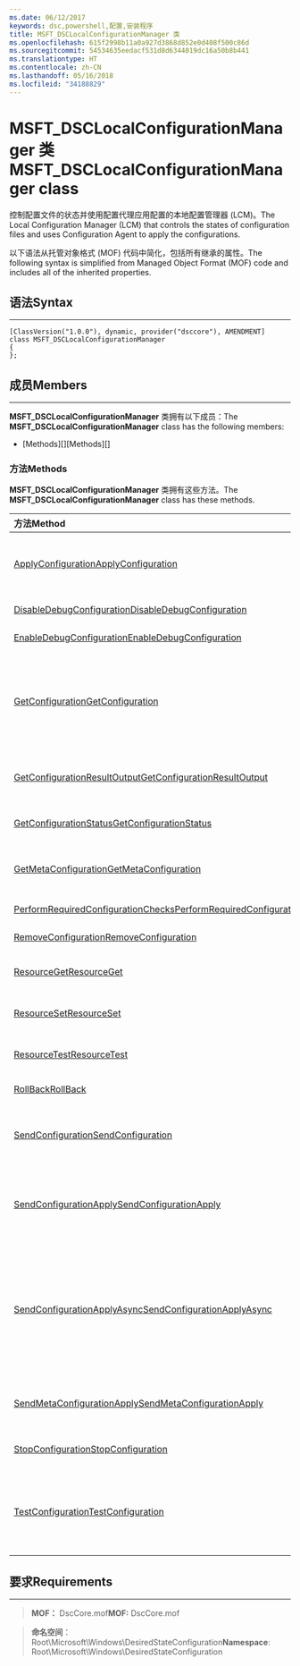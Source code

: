 ```yaml
---
ms.date: 06/12/2017
keywords: dsc,powershell,配置,安装程序
title: MSFT_DSCLocalConfigurationManager 类
ms.openlocfilehash: 615f2998b11a0a927d3868d852e0d408f500c86d
ms.sourcegitcommit: 54534635eedacf531d8d6344019dc16a50b8b441
ms.translationtype: HT
ms.contentlocale: zh-CN
ms.lasthandoff: 05/16/2018
ms.locfileid: "34188829"
---
```

# <a name="msftdsclocalconfigurationmanager-class"></a><span data-ttu-id="ae379-103">MSFT_DSCLocalConfigurationManager 类</span><span class="sxs-lookup"><span data-stu-id="ae379-103">MSFT_DSCLocalConfigurationManager class</span></span>

<span data-ttu-id="ae379-104">控制配置文件的状态并使用配置代理应用配置的本地配置管理器 (LCM)。</span><span class="sxs-lookup"><span data-stu-id="ae379-104">The Local Configuration Manager (LCM) that controls the states of configuration files and uses Configuration Agent to apply the configurations.</span></span>

<span data-ttu-id="ae379-105">以下语法从托管对象格式 (MOF) 代码中简化，包括所有继承的属性。</span><span class="sxs-lookup"><span data-stu-id="ae379-105">The following syntax is simplified from Managed Object Format (MOF) code and includes all of the inherited properties.</span></span>

## <a name="syntax"></a><span data-ttu-id="ae379-106">语法</span><span class="sxs-lookup"><span data-stu-id="ae379-106">Syntax</span></span>
------

``` syntax
[ClassVersion("1.0.0"), dynamic, provider("dsccore"), AMENDMENT]
class MSFT_DSCLocalConfigurationManager
{
};
```

## <a name="members"></a><span data-ttu-id="ae379-107">成员</span><span class="sxs-lookup"><span data-stu-id="ae379-107">Members</span></span>
-------

<span data-ttu-id="ae379-108">**MSFT_DSCLocalConfigurationManager** 类拥有以下成员：</span><span class="sxs-lookup"><span data-stu-id="ae379-108">The **MSFT_DSCLocalConfigurationManager** class has the following members:</span></span>

-   <span data-ttu-id="ae379-109">[Methods][]</span><span class="sxs-lookup"><span data-stu-id="ae379-109">[Methods][]</span></span>

### <a name="methods"></a><span data-ttu-id="ae379-110">方法</span><span class="sxs-lookup"><span data-stu-id="ae379-110">Methods</span></span>

<span data-ttu-id="ae379-111">**MSFT_DSCLocalConfigurationManager** 类拥有这些方法。</span><span class="sxs-lookup"><span data-stu-id="ae379-111">The **MSFT_DSCLocalConfigurationManager** class has these methods.</span></span>

|<span data-ttu-id="ae379-112">方法</span><span class="sxs-lookup"><span data-stu-id="ae379-112">Method</span></span> |<span data-ttu-id="ae379-113">说明</span><span class="sxs-lookup"><span data-stu-id="ae379-113">Description</span></span> |
|:--- |:---|
| [<span data-ttu-id="ae379-114">ApplyConfiguration</span><span class="sxs-lookup"><span data-stu-id="ae379-114">ApplyConfiguration</span></span>](msft-dsclocalconfigurationmanager-applyconfiguration.md)| <span data-ttu-id="ae379-115">使用配置代理应用处于挂起状态的配置。</span><span class="sxs-lookup"><span data-stu-id="ae379-115">Uses the Configuration Agent to apply the configuration that is pending.</span></span>|
| [<span data-ttu-id="ae379-116">DisableDebugConfiguration</span><span class="sxs-lookup"><span data-stu-id="ae379-116">DisableDebugConfiguration</span></span>](msft-dsclocalconfigurationmanager-disabledebugconfiguration.md)| <span data-ttu-id="ae379-117">禁用 DSC 资源调试。</span><span class="sxs-lookup"><span data-stu-id="ae379-117">Disables DSC resource debugging.</span></span>|
| [<span data-ttu-id="ae379-118">EnableDebugConfiguration</span><span class="sxs-lookup"><span data-stu-id="ae379-118">EnableDebugConfiguration</span></span>](msft-dsclocalconfigurationmanager-enabledebugconfiguration.md)| <span data-ttu-id="ae379-119">启用 DSC 资源调试。</span><span class="sxs-lookup"><span data-stu-id="ae379-119">Enables DSC resource debugging.</span></span>|
| [<span data-ttu-id="ae379-120">GetConfiguration</span><span class="sxs-lookup"><span data-stu-id="ae379-120">GetConfiguration</span></span>](msft-dsclocalconfigurationmanager-getconfiguration.md)| <span data-ttu-id="ae379-121">将配置文档发送到托管节点，并使用配置代理的 **Get** 方法以应用配置。</span><span class="sxs-lookup"><span data-stu-id="ae379-121">Sends the configuration document to the managed node and uses the **Get** method of the Configuration Agent to apply the configuration.</span></span>|
| [<span data-ttu-id="ae379-122">GetConfigurationResultOutput</span><span class="sxs-lookup"><span data-stu-id="ae379-122">GetConfigurationResultOutput</span></span>](msft-dsclocalconfigurationmanager-getconfigurationresultoutput.md)| <span data-ttu-id="ae379-123">获取与特定作业相关的配置代理输出。</span><span class="sxs-lookup"><span data-stu-id="ae379-123">Gets the Configuration Agent output relating to a specific job.</span></span>|
| [<span data-ttu-id="ae379-124">GetConfigurationStatus</span><span class="sxs-lookup"><span data-stu-id="ae379-124">GetConfigurationStatus</span></span>](msft-dsclocalconfigurationmanager-getconfigurationstatus.md)| <span data-ttu-id="ae379-125">获取配置状态历史记录。</span><span class="sxs-lookup"><span data-stu-id="ae379-125">Get the configuration status history.</span></span>|
| [<span data-ttu-id="ae379-126">GetMetaConfiguration</span><span class="sxs-lookup"><span data-stu-id="ae379-126">GetMetaConfiguration</span></span>](msft-dsclocalconfigurationmanager-getmetaconfiguration.md)| <span data-ttu-id="ae379-127">获取用于控制配置代理的 LCM 设置。</span><span class="sxs-lookup"><span data-stu-id="ae379-127">Gets the LCM settings that are used to control Configuration Agent.</span></span>|
| [<span data-ttu-id="ae379-128">PerformRequiredConfigurationChecks</span><span class="sxs-lookup"><span data-stu-id="ae379-128">PerformRequiredConfigurationChecks</span></span>](msft-dsclocalconfigurationmanager-performrequiredconfigurationchecks.md)| <span data-ttu-id="ae379-129">启动一致性检查。</span><span class="sxs-lookup"><span data-stu-id="ae379-129">Starts the consistency check.</span></span>|
| [<span data-ttu-id="ae379-130">RemoveConfiguration</span><span class="sxs-lookup"><span data-stu-id="ae379-130">RemoveConfiguration</span></span>](msft-dsclocalconfigurationmanager-removeconfiguration.md)| <span data-ttu-id="ae379-131">删除配置文件。</span><span class="sxs-lookup"><span data-stu-id="ae379-131">Removes the configuration files.</span></span>|
| [<span data-ttu-id="ae379-132">ResourceGet</span><span class="sxs-lookup"><span data-stu-id="ae379-132">ResourceGet</span></span>](msft-dsclocalconfigurationmanager-resourceget.md)| <span data-ttu-id="ae379-133">直接调用 DSC 资源的 **Get** 方法。</span><span class="sxs-lookup"><span data-stu-id="ae379-133">Directly calls the **Get** method of a DSC resource.</span></span>|
| [<span data-ttu-id="ae379-134">ResourceSet</span><span class="sxs-lookup"><span data-stu-id="ae379-134">ResourceSet</span></span>](msft-dsclocalconfigurationmanager-resourceset.md)| <span data-ttu-id="ae379-135">直接调用 DSC 资源的 **Set** 方法。</span><span class="sxs-lookup"><span data-stu-id="ae379-135">Directly calls the **Set** method of a DSC resource.</span></span>|
| [<span data-ttu-id="ae379-136">ResourceTest</span><span class="sxs-lookup"><span data-stu-id="ae379-136">ResourceTest</span></span>](msft-dsclocalconfigurationmanager-resourcetest.md)| <span data-ttu-id="ae379-137">直接调用 DSC 资源的 **Test** 方法。</span><span class="sxs-lookup"><span data-stu-id="ae379-137">Directly calls the **Test** method of a DSC resource.</span></span>|
| [<span data-ttu-id="ae379-138">RollBack</span><span class="sxs-lookup"><span data-stu-id="ae379-138">RollBack</span></span>](msft-dsclocalconfigurationmanager-rollback.md)| <span data-ttu-id="ae379-139">回滚到以前的配置。</span><span class="sxs-lookup"><span data-stu-id="ae379-139">Rolls back to a previous configuration.</span></span>|
| [<span data-ttu-id="ae379-140">SendConfiguration</span><span class="sxs-lookup"><span data-stu-id="ae379-140">SendConfiguration</span></span>](msft-dsclocalconfigurationmanager-sendconfiguration.md)| <span data-ttu-id="ae379-141">将配置文档发送到托管节点并将其保存为挂起的更改。</span><span class="sxs-lookup"><span data-stu-id="ae379-141">Sends the configuration document to the managed node and saves it as a pending change.</span></span>|
| [<span data-ttu-id="ae379-142">SendConfigurationApply</span><span class="sxs-lookup"><span data-stu-id="ae379-142">SendConfigurationApply</span></span>](msft-dsclocalconfigurationmanager-sendconfigurationapply.md)| <span data-ttu-id="ae379-143">将配置文档发送到托管节点，并使用配置代理应用配置。</span><span class="sxs-lookup"><span data-stu-id="ae379-143">Sends the configuration document to the managed node and uses the Configuration Agent to apply the configuration.</span></span>|
| [<span data-ttu-id="ae379-144">SendConfigurationApplyAsync</span><span class="sxs-lookup"><span data-stu-id="ae379-144">SendConfigurationApplyAsync</span></span>](msft-dsclocalconfigurationmanager-sendconfigurationapplyasync.md)| <span data-ttu-id="ae379-145">将配置文档发送到托管节点，并开始使用配置代理应用配置。</span><span class="sxs-lookup"><span data-stu-id="ae379-145">Send the configuration document to the managed node and start using the Configuration Agent to apply the configuration.</span></span> <span data-ttu-id="ae379-146">使用 GetConfigurationResultOutput 检索结果输出。</span><span class="sxs-lookup"><span data-stu-id="ae379-146">Use GetConfigurationResultOutput to retrieve result output.</span></span>|
| [<span data-ttu-id="ae379-147">SendMetaConfigurationApply</span><span class="sxs-lookup"><span data-stu-id="ae379-147">SendMetaConfigurationApply</span></span>](msft-dsclocalconfigurationmanager-sendmetaconfigurationapply.md)| <span data-ttu-id="ae379-148">设置用于控制配置代理的 LCM 设置。</span><span class="sxs-lookup"><span data-stu-id="ae379-148">Sets the LCM settings that are used to control the Configuration Agent.</span></span>|
| [<span data-ttu-id="ae379-149">StopConfiguration</span><span class="sxs-lookup"><span data-stu-id="ae379-149">StopConfiguration</span></span>](msft-dsclocalconfigurationmanager-stopconfiguration.md)| <span data-ttu-id="ae379-150">停止正在进行的配置。</span><span class="sxs-lookup"><span data-stu-id="ae379-150">Stops the configuration that is in progress.</span></span>|
| [<span data-ttu-id="ae379-151">TestConfiguration</span><span class="sxs-lookup"><span data-stu-id="ae379-151">TestConfiguration</span></span>](msft-dsclocalconfigurationmanager-testconfiguration.md)| <span data-ttu-id="ae379-152">将配置文档发送到托管节点并针对该文档验证当前配置。</span><span class="sxs-lookup"><span data-stu-id="ae379-152">Sends the configuration document to the managed node and verifies the current configuration against the document.</span></span>|





## <a name="requirements"></a><span data-ttu-id="ae379-153">要求</span><span class="sxs-lookup"><span data-stu-id="ae379-153">Requirements</span></span>
------------
><span data-ttu-id="ae379-154">**MOF：** DscCore.mof</span><span class="sxs-lookup"><span data-stu-id="ae379-154">**MOF:** DscCore.mof</span></span>

><span data-ttu-id="ae379-155">**命名空间**：Root\Microsoft\Windows\DesiredStateConfiguration</span><span class="sxs-lookup"><span data-stu-id="ae379-155">**Namespace**: Root\Microsoft\Windows\DesiredStateConfiguration</span></span>